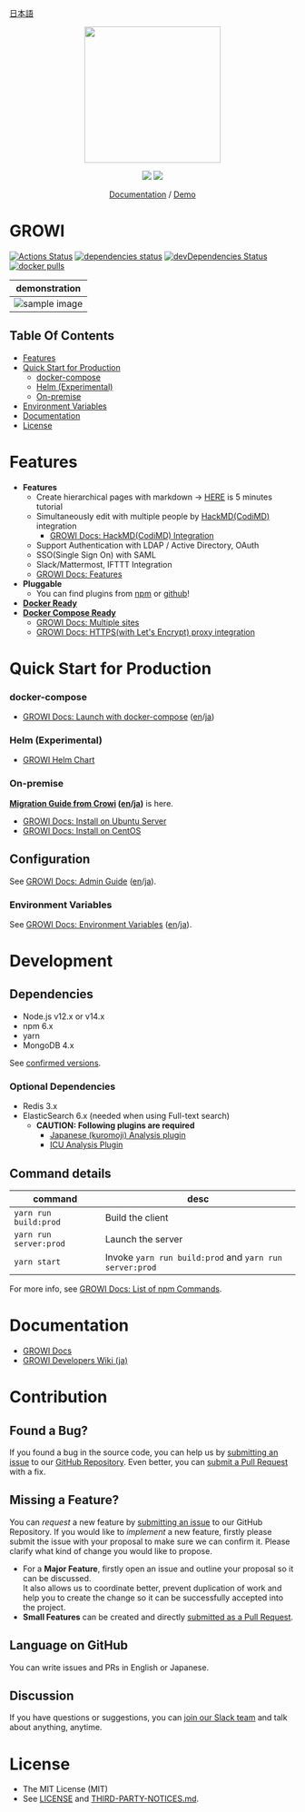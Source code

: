 [日本語](./README_JP.md)

<p align="center">
  <a href="https://growi.org">
    <img src="https://user-images.githubusercontent.com/1638767/38254268-d4476bbe-3793-11e8-964c-8865d690baff.png" width="240px">
  </a>
</p>
<p align="center">
  <a href="https://github.com/weseek/growi/releases/latest"><img src="https://img.shields.io/github/release/weseek/growi.svg"></a>
  <a href="https://growi-slackin.weseek.co.jp/"><img src="https://growi-slackin.weseek.co.jp/badge.svg"></a>
</p>

<p align="center">
  <a href="https://docs.growi.org">Documentation</a> / <a href="https://demo.growi.org">Demo</a>
</p>

# GROWI

[![Actions Status](https://github.com/weseek/growi/workflows/Node%20CI/badge.svg)](https://github.com/weseek/growi/actions)
[![dependencies status](https://david-dm.org/weseek/growi.svg)](https://david-dm.org/weseek/growi)
[![devDependencies Status](https://david-dm.org/weseek/growi/dev-status.svg)](https://david-dm.org/weseek/growi?type=dev)
[![docker pulls](https://img.shields.io/docker/pulls/weseek/growi.svg)](https://hub.docker.com/r/weseek/growi/)

|                                                     demonstration                                                     |
| :-------------------------------------------------------------------------------------------------------------------: |
| ![sample image](https://user-images.githubusercontent.com/42988650/70600974-6b29cc80-1c34-11ea-94ef-33c39c6a00dc.gif) |

## Table Of Contents

- [Features](#features)
- [Quick Start for Production](#quick-start-for-production)
  - [docker-compose](#docker-compose)
  - [Helm (Experimental)](#helm-experimental)
  - [On-premise](#on-premise)
- [Environment Variables](#environment-variables)
- [Documentation](#documentation)
- [License](#license)

# Features

- **Features**
  - Create hierarchical pages with markdown -> [HERE](https://docs.growi.org/en/guide/getting-started/five_minutes.html) is 5 minutes tutorial
  - Simultaneously edit with multiple people by [HackMD(CodiMD)](https://hackmd.io/) integration
    - [GROWI Docs: HackMD(CodiMD) Integration](https://docs.growi.org/en/admin-guide/admin-cookbook/integrate-with-hackmd.html)
  - Support Authentication with LDAP / Active Directory, OAuth
  - SSO(Single Sign On) with SAML
  - Slack/Mattermost, IFTTT Integration
  - [GROWI Docs: Features](https://docs.growi.org/en/guide/features/page_layout.html)
- **Pluggable**
  - You can find plugins from [npm](https://www.npmjs.com/browse/keyword/growi-plugin) or [github](https://github.com/search?q=topic%3Agrowi-plugin)!
- **[Docker Ready][dockerhub]**
- **[Docker Compose Ready][docker-compose]**
  - [GROWI Docs: Multiple sites](https://docs.growi.org/en/admin-guide/admin-cookbook/multi-app.html)
  - [GROWI Docs: HTTPS(with Let's Encrypt) proxy integration](https://docs.growi.org/en/admin-guide/admin-cookbook/lets-encrypt.html)

# Quick Start for Production

### docker-compose

- [GROWI Docs: Launch with docker-compose](https://docs.growi.org/en/admin-guide/getting-started/docker-compose.html) ([en](https://docs.growi.org/en/admin-guide/getting-started/docker-compose.html)/[ja](https://docs.growi.org/ja/admin-guide/getting-started/docker-compose.html))

### Helm (Experimental)

- [GROWI Helm Chart](https://github.com/weseek/helm-charts/tree/master/charts/growi)

### On-premise

**[Migration Guide from Crowi](https://docs.growi.org/en/admin-guide/migration-guide/from-crowi-onpremise.html) ([en](https://docs.growi.org/en/admin-guide/migration-guide/from-crowi-onpremise.html)/[ja](https://docs.growi.org/ja/admin-guide/migration-guide/from-crowi-onpremise.html))** is here.

- [GROWI Docs: Install on Ubuntu Server](https://docs.growi.org/en/admin-guide/getting-started/ubuntu-server.html)
- [GROWI Docs: Install on CentOS](https://docs.growi.org/en/admin-guide/getting-started/centos.html)

## Configuration

See [GROWI Docs: Admin Guide](https://docs.growi.org/en/admin-guide/) ([en](https://docs.growi.org/en/admin-guide/)/[ja](https://docs.growi.org/ja/admin-guide/)).

### Environment Variables

See [GROWI Docs: Environment Variables](https://docs.growi.org/en/admin-guide/admin-cookbook/env-vars.html) ([en](https://docs.growi.org/en/admin-guide/admin-cookbook/env-vars.html)/[ja](https://docs.growi.org/ja/admin-guide/admin-cookbook/env-vars.html)).

# Development

## Dependencies

- Node.js v12.x or v14.x
- npm 6.x
- yarn
- MongoDB 4.x

See [confirmed versions](https://docs.growi.org/en/dev/startup/dev-env.html#set-up-node-js-environment).

### Optional Dependencies

- Redis 3.x
- ElasticSearch 6.x (needed when using Full-text search)
  - **CAUTION: Following plugins are required**
    - [Japanese (kuromoji) Analysis plugin](https://www.elastic.co/guide/en/elasticsearch/plugins/current/analysis-kuromoji.html)
    - [ICU Analysis Plugin](https://www.elastic.co/guide/en/elasticsearch/plugins/current/analysis-icu.html)

## Command details

| command                | desc                                                    |
| ---------------------- | ------------------------------------------------------- |
| `yarn run build:prod`  | Build the client                                        |
| `yarn run server:prod` | Launch the server                                       |
| `yarn start`           | Invoke `yarn run build:prod` and `yarn run server:prod` |

For more info, see [GROWI Docs: List of npm Commands](https://docs.growi.org/en/dev/startup-v2/launch.html#list-of-npm-commands).

# Documentation

- [GROWI Docs](https://docs.growi.org/)
- [GROWI Developers Wiki (ja)](https://dev.growi.org/)

# Contribution

## Found a Bug?

If you found a bug in the source code, you can help us by
[submitting an issue][issues] to our [GitHub Repository][growi]. Even better, you can
[submit a Pull Request][pulls] with a fix.

## Missing a Feature?

You can _request_ a new feature by [submitting an issue][issues] to our GitHub
Repository. If you would like to _implement_ a new feature, firstly please submit the issue with your proposal to make sure we can confirm it. Please clarify what kind of change you would like to propose.

- For a **Major Feature**, firstly open an issue and outline your proposal so it can be discussed.  
  It also allows us to coordinate better, prevent duplication of work and help you to create the change so it can be successfully accepted into the project.
- **Small Features** can be created and directly [submitted as a Pull Request][pulls].

## Language on GitHub

You can write issues and PRs in English or Japanese.

## Discussion

If you have questions or suggestions, you can [join our Slack team](https://growi-slackin.weseek.co.jp/) and talk about anything, anytime.

# License

- The MIT License (MIT)
- See [LICENSE](https://github.com/weseek/growi/blob/master/LICENSE) and [THIRD-PARTY-NOTICES.md](https://github.com/weseek/growi/blob/master/THIRD-PARTY-NOTICES.md).

[crowi]: https://github.com/crowi/crowi
[growi]: https://github.com/weseek/growi
[issues]: https://github.com/weseek/growi/issues
[pulls]: https://github.com/weseek/growi/pulls
[dockerhub]: https://hub.docker.com/r/weseek/growi
[docker-compose]: https://github.com/weseek/growi-docker-compose
